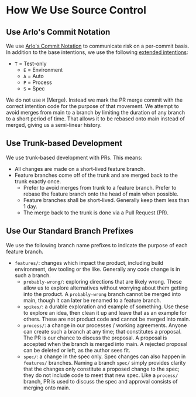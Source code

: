 How We Use Source Control
=========================

## Use Arlo's Commit Notation

We use [Arlo's Commit Notation](https://github.com/RefactoringCombos/ArlosCommitNotation) to communicate risk on a per-commit basis. In addition to the base intentions, we use the following [extended intentions](https://github.com/RefactoringCombos/ArlosCommitNotation/blob/main/Extension%20Intentions.md):

  * `T` = Test-only
	* `E` = Environment
	* `A` = Auto
	* `P` = Process
	* `S` = Spec

We do not use `M` (Merge). Instead we mark the PR merge commit with the correct intention code for the purpose of that movement. We attempt to avoid merges from main to a branch by limiting the duration of any branch to a short period of time. That allows it to be rebased onto main instead of merged, giving us a semi-linear history.

## Use Trunk-based Development

We use trunk-based development with PRs. This means:

  * All changes are made on a short-lived feature branch.
  * Feature branches come off of the trunk and are merged back to the trunk exactly once.
	* Prefer to avoid merges from trunk to a feature branch. Prefer to rebase the feature branch onto the head of main when possible.
	* Feature branches shall be short-lived. Generally keep them less than 1 day.
	* The merge back to the trunk is done via a Pull Request (PR).

## Use Our Standard Branch Prefixes

We use the following branch name prefixes to indicate the purpose of each feature branch.

  * `features/`: changes which impact the product, including build environment, dev tooling or the like. Generally any code change is in such a branch.
	* `probably-wrong/`: exploring directions that are likely wrong. These allow us to explore alternatives without worrying about them getting into the product. A `probably-wrong` branch cannot be merged into main, though it can later be renamed to a feature branch.
	* `spikes/`: a durable exploration and example of something. Use these to explore an idea, then clean it up and leave that as an example for others. These are not product code and cannot be merged into main.
	* `process/`: a change in our processes / working agreements. Anyone can create such a branch at any time; that constitutes a proposal. The PR is our chance to discuss the proposal. A proposal is accepted when the branch is merged into main. A rejected proposal can be deleted or left, as the author sees fit.
	* `spec/`: a change in the spec only. Spec changes can also happen in `features/` branches. Naming a branch `spec/` simply provides clarity that the changes only constitute a proposed change to the spec; they do not include code to meet that new spec. Like a `process/` branch, PR is used to discuss the spec and approval consists of merging onto main.
